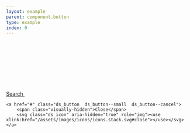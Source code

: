 ```yaml
---
layout: example
parent: component.button
type: example
index: 0
---
```


<div class="ds_button-group">
    <a href="#" class="ds_button">
        <span class="visually-hidden">Search</span>
        <svg class="ds_icon" aria-hidden="true" role="img"><use xlink:href="/assets/images/icons/icons.stack.svg#search"></use></svg>
    </a><br />

    <a href="#" class="ds_button  ds_button--small  ds_button--cancel">
        <span class="visually-hidden">Close</span>
        <svg class="ds_icon" aria-hidden="true" role="img"><use xlink:href="/assets/images/icons/icons.stack.svg#close"></use></svg>
    </a>
</div>
